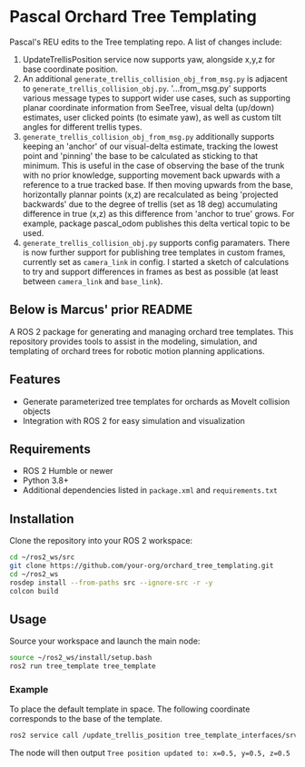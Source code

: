 # Pascal Orchard Tree Templating

Pascal's REU edits to the Tree templating repo. A list of changes include:

1. UpdateTrellisPosition service now supports yaw, alongside x,y,z for base coordinate position.
2. An additional `generate_trellis_collision_obj_from_msg.py` is adjacent to `generate_trellis_collision_obj.py`. '...from_msg.py' supports various message types to support wider use cases, such as supporting planar coordinate information from SeeTree, visual delta (up/down) estimates, user clicked points (to esimate yaw), as well as custom tilt angles for different trellis types.
3. `generate_trellis_collision_obj_from_msg.py` additionally supports keeping an 'anchor' of our visual-delta estimate, tracking the lowest point and 'pinning' the base to be calculated as sticking to that minimum. This is useful in the case of observing the base of the trunk with no prior knowledge, supporting movement back upwards with a reference to a true tracked base. If then moving upwards from the base, horizontally plannar points (x,z) are recalculated as being 'projected backwards' due to the degree of trellis (set as 18 deg) accumulating difference in true (x,z) as this difference from 'anchor to true' grows. For example, package pascal_odom publishes this delta vertical topic to be used.
4. `generate_trellis_collision_obj.py` supports config paramaters. There is now further support for publishing tree templates in custom frames, currently set as `camera_link` in config. I started a sketch of calculations to try and support differences in frames as best as possible (at least between `camera_link` and `base_link`).

## Below is Marcus' prior README

A ROS 2 package for generating and managing orchard tree templates. This repository provides tools to assist in the modeling, simulation, and templating of orchard trees for robotic motion planning applications.

## Features

- Generate parameterized tree templates for orchards as MoveIt collision objects
- Integration with ROS 2 for easy simulation and visualization

## Requirements

- ROS 2 Humble or newer
- Python 3.8+
- Additional dependencies listed in `package.xml` and `requirements.txt`

## Installation

Clone the repository into your ROS 2 workspace:

```bash
cd ~/ros2_ws/src
git clone https://github.com/your-org/orchard_tree_templating.git
cd ~/ros2_ws
rosdep install --from-paths src --ignore-src -r -y
colcon build
```

## Usage

Source your workspace and launch the main node:

```bash
source ~/ros2_ws/install/setup.bash
ros2 run tree_template tree_template
```

### Example

To place the default template in space. The following coordinate corresponds to the base of the template.

```bash
ros2 service call /update_trellis_position tree_template_interfaces/srv/UpdateTrellisPosition "{x: 0.5, y: 0.5, z: 0.5}"
```

The node will then output `Tree position updated to: x=0.5, y=0.5, z=0.5`
